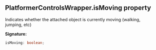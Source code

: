 
## PlatformerControlsWrapper.isMoving property

Indicates whether the attached object is currently moving (walking, jumping, etc)

**Signature:**

```typescript
isMoving: boolean;
```

